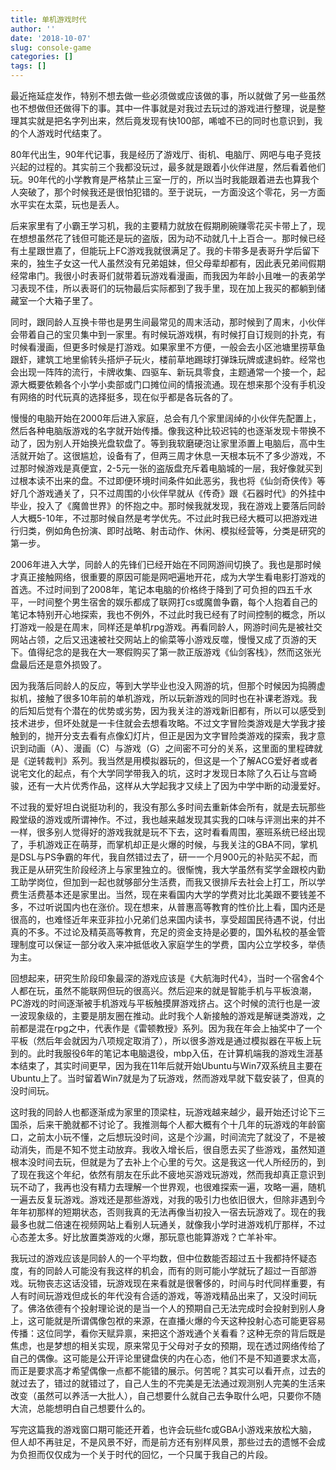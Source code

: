 ```yaml
---
title: 单机游戏时代
author: ''
date: '2018-10-07'
slug: console-game
categories: []
tags: []
---
```


最近拖延症发作，特别不想去做一些必须做或应该做的事，所以就做了另一些虽然也不想做但还做得下的事。其中一件事就是对我过去玩过的游戏进行整理，说是整理其实就是把名字列出来，然后竟发现有快100部，唏嘘不已的同时也意识到，我的个人游戏时代结束了。

80年代出生，90年代记事，我是经历了游戏厅、街机、电脑厅、网吧与电子竞技兴起的过程的。其实前三个我都没玩过，最多就是跟着小伙伴进屋，然后看着他们玩。90年代的小学教育是严格禁止三室一厅的，所以当时我能跟着进去也算我个人突破了，那个时候我还是很怕犯错的。至于说玩，一方面没这个零花，另一方面水平实在太菜，玩也是丢人。

后来家里有了小霸王学习机，我的主要精力就放在假期刷碗赚零花买卡带上了，现在想想虽然花了钱但可能还是玩的盗版，因为动不动就几十上百合一。那时候已经有土星跟世嘉了，但能玩上FC游戏我就很满足了。我的卡带多是表哥升学后留下来的，独生子女这一代人虽然没有兄弟姐妹，但父母辈却都有，因此表兄弟间假期经常串门。我很小时表哥们就带着玩游戏看漫画，而我因为年龄小且唯一的表弟学习表现不佳，所以表哥们的玩物最后实际都到了我手里，现在加上我买的都躺到储藏室一个大箱子里了。

同时，跟同龄人互换卡带也是男生间最常见的周末活动，那时候到了周末，小伙伴会带着自己的宝贝集中到一家里。有时候玩游戏棋，有时候打自订规则的扑克，有时候看漫画，但更多时候是打游戏。如果家里不方便，一般会去小区池塘里捞草鱼跟虾，建筑工地里偷转头搭炉子玩火，楼前草地踢球打弹珠玩牌或逮蚂蚱。经常也会出现一阵阵的流行，卡牌收集、四驱车、新玩具零食，主题通常一个接一个，起源大概要依赖各个小学小卖部或门口摊位间的情报流通。现在想来那个没有手机没有网络的时代玩真的选择挺多，现在似乎都是各玩各的了。

慢慢的电脑开始在2000年后进入家庭，总会有几个家里阔绰的小伙伴先配置上，然后各种电脑版游戏的名字就开始传播。像我这种比较迟钝的也逐渐发现卡带换不动了，因为别人开始换光盘软盘了。等到我软磨硬泡让家里添置上电脑后，高中生活就开始了。这很尴尬，设备有了，但两三周才休息一天根本玩不了多少游戏，不过那时候游戏是真便宜，2-5元一张的盗版盘充斥着电脑城的一层，我好像就买到过根本读不出来的盘。不过即便环境时间条件如此恶劣，我也将《仙剑奇侠传》等好几个游戏通关了，只不过周围的小伙伴早就从《传奇》跟《石器时代》的外挂中毕业，投入了《魔兽世界》的怀抱之中。那时候我就发现，我在游戏上要落后同龄人大概5-10年，不过那时候自然是考学优先。不过此时我已经大概可以把游戏进行归类，例如角色扮演、即时战略、射击动作、休闲、模拟经营等，分类是研究的第一步。

2006年进入大学，同龄人的先锋们已经开始在不同网游间切换了。我也是那时候才真正接触网络，很重要的原因可能是网吧遍地开花，成为大学生看电影打游戏的首选。不过时间到了2008年，笔记本电脑的价格终于降到了可负担的四五千水平，一时间整个男生宿舍的娱乐都成了联网打cs或魔兽争霸，每个人抱着自己的笔记本特别开心地探索，我也不例外，不过此时我已经有了时间控制的概念，所以打游戏一般是在周末，同样还是单机rpg游戏。再看同龄人，网游时间先是被社交网站占领，之后又迅速被社交网站上的偷菜等小游戏反噬，慢慢又成了页游的天下。值得纪念的是我在大一寒假购买了第一款正版游戏《仙剑客栈》，然而这张光盘最后还是意外损毁了。

因为我落后同龄人的反应，等到大学毕业也没入网游的坑，但那个时候因为捣腾虚拟机，接触了很多10年前的单机游戏，所以玩新游戏的同时也在补课老游戏。我的后知后觉有个潜在的优势或劣势，因为我关注的游戏新旧都有，所以可以感受到技术进步，但坏处就是一卡住就会去想看攻略。不过文字冒险类游戏是大学我才接触到的，抛开分支去看有点像幻灯片，但正是因为文字冒险类游戏的探索，我才意识到动画（A）、漫画（C）与游戏（G）之间密不可分的关系，这里面的里程碑就是《逆转裁判》系列。我当然是用模拟器玩的，但这是一个了解ACG爱好者或者说宅文化的起点，有个大学同学带我入的坑，这时才发现日本除了久石让与宫崎骏，还有一大片优秀作品，这样从大学起我才又续上了因为中学中断的动漫爱好。

不过我的爱好坦白说挺功利的，我没有那么多时间去重新体会所有，就是去玩那些殿堂级的游戏或所谓神作。不过，我也越来越发现其实我的口味与评测出来的并不一样，很多别人觉得好的游戏我就是玩不下去，这时看看周围，塞班系统已经出现了，手机游戏正在萌芽，而掌机却正是火爆的时候，与我关注的GBA不同，掌机是DSL与PS争霸的年代，我自然错过去了，研一一个月900元的补贴买不起，而我正是从研究生阶段经济上与家里独立的。很惭愧，我大学虽然有奖学金跟校内勤工助学岗位，但加到一起也就够部分生活费，而我又很排斥去社会上打工，所以学费生活费基本还是家里出。当然，现在来看国内大学的学费对比北美跟不要钱差不多，不过听说国内也在涨价。现在想来，从普惠高等教育的性价比上看，国内还是很高的，也难怪近年来亚非拉小兄弟们总来国内读书，享受超国民待遇不说，付出真的不多。不过论及精英高等教育，充足的资金支持是必要的，国外私校的基金管理制度可以保证一部分收入来冲抵低收入家庭学生的学费，国内公立学校多，举债为主。

回想起来，研究生阶段印象最深的游戏应该是《大航海时代4》，当时一个宿舍4个人都在玩，虽然不能联网但玩的很高兴。然后迎来的就是智能手机与平板浪潮，PC游戏的时间逐渐被手机游戏与平板触摸屏游戏挤占。这个时候的流行也是一波一波现象级的，主要是朋友圈在推动。此时我个人新接触的游戏是解谜类游戏，之前都是混在rpg之中，代表作是《雷顿教授》系列。因为我在年会上抽奖中了一个平板（然后年会就因为八项规定取消了），所以很多游戏是通过模拟器在平板上玩到的。此时我服役6年的笔记本电脑退役，mbp入伍，在计算机端我的游戏生涯基本结束了，其实时间更早，因为我在11年后就开始Ubuntu与Win7双系统且主要在Ubuntu上了。当时留着Win7就是为了玩游戏，然而游戏早就下载安装了，但真的没时间玩。

这时我的同龄人也都逐渐成为家里的顶梁柱，玩游戏越来越少，最开始还讨论下三国杀，后来干脆就都不讨论了。我推测每个人都大概有个十几年的玩游戏的年龄窗口，之前太小玩不懂，之后想玩没时间，这是个沙漏，时间流完了就没了，不是被动消失，而是不知不觉主动放弃。我收入增长后，很自愿去买了些游戏，虽然知道根本没时间去玩，但就是为了去补上个心里的亏欠。这是我这一代人所经历的，到了现在我这个年纪，依然有朋友在乐此不疲地买游戏玩游戏，然而我却真正意识到玩不动了，我再也没有精力去理解一个世界观，也很难探索一遍，攻略一遍，随机一遍去反复玩游戏。游戏还是那些游戏，对我的吸引力也依旧很大，但除非遇到今年年初那样的短期状态，否则我真的无法再像当初投入一宿去玩游戏了。现在的我最多也就二倍速在视频网站上看别人玩通关，就像我小学时进游戏机厅那样，不过心态差太多。好比放置类游戏的火爆，那玩意也能算游戏？亡羊补牢。

我玩过的游戏应该是同龄人的一个平均数，但中位数能否超过五十我都持怀疑态度，有的同龄人可能没有我这样的机会，而有的则可能小学就玩了超过一百部游戏。玩物丧志这话没错，玩游戏现在来看就是很奢侈的，时间与时代同样重要，有人有时间玩游戏但成长的年代没有合适的游戏，等游戏精品出来了，又没时间玩了。佛洛依德有个投射理论说的是当一个人的预期自己无法完成时会投射到别人身上，这可能就是所谓偶像包袱的来源，在直播火爆的今天这种投射心态可能更容易传播：这位同学，看你天赋异禀，来把这个游戏通个关看看？这种无奈的背后既是焦虑，也是梦想的相关实现，原来常见于父母对子女的预期，现在透过网络传给了自己的偶像。这可能是公开评论里键盘侠的内在心态，他们不是不知道要求太高，而正是要求高才希望偶像一点都不能错的展示。何苦呢？其实可以看开点，过去的就过去了，错过的就错过了，自己人生的不完美是无法通过观测别人完美的生活来改变（虽然可以养活一大批人），自己想要什么就自己去争取什么吧，只要你不随大流，总能想明白自己想要什么的。

写完这篇我的游戏窗口期可能还开着，也许会玩些fc或GBA小游戏来放松大脑，但人却不再驻足，不是风景不好，而是前方还有别样风景，那些过去的遗憾不会成为负担而仅仅成为一个关于时代的回忆，一个只属于我自己的片段。
